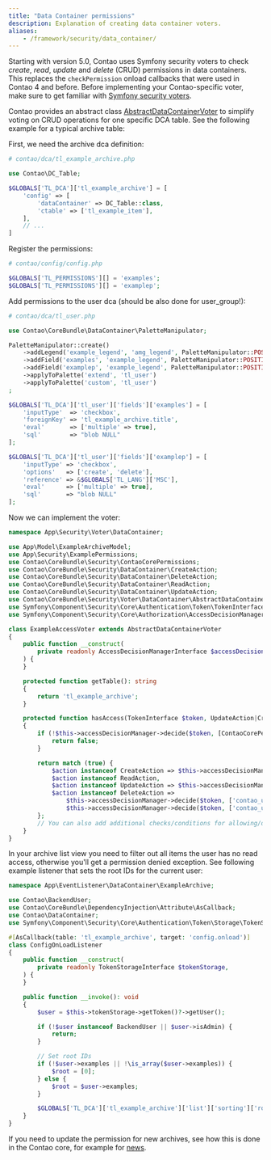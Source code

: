 ```yaml
---
title: "Data Container permissions"
description: Explanation of creating data container voters.
aliases:
    - /framework/security/data_container/
---
```


Starting with version 5.0, Contao uses Symfony security voters to check _create_, _read_, _update_ and _delete_ (CRUD) permissions in data containers. This replaces the `checkPermission` onload callbacks that were used in Contao 4 and before. Before implementing your Contao-specific voter, make sure to get familiar with [Symfony security voters](https://symfony.com/doc/current/security/voters.html).

Contao provides an abstract class [AbstractDataContainerVoter](https://github.com/contao/contao/blob/5.3/core-bundle/src/Security/Voter/DataContainer/AbstractDataContainerVoter.php) to simplify voting on CRUD operations for one specific DCA table. See the following example for a typical archive table:

First, we need the archive dca definition:
```php
# contao/dca/tl_example_archive.php

use Contao\DC_Table;

$GLOBALS['TL_DCA']['tl_example_archive'] = [
    'config' => [
        'dataContainer' => DC_Table::class,
        'ctable' => ['tl_example_item'],
    ],
    // ...
]
```

Register the permissions:
```php
# contao/config/config.php

$GLOBALS['TL_PERMISSIONS'][] = 'examples';
$GLOBALS['TL_PERMISSIONS'][] = 'examplep';
```

Add permissions to the user dca (should be also done for user_group!):
```php
# contao/dca/tl_user.php

use Contao\CoreBundle\DataContainer\PaletteManipulator;

PaletteManipulator::create()
    ->addLegend('example_legend', 'amg_legend', PaletteManipulator::POSITION_AFTER)
    ->addField('examples', 'example_legend', PaletteManipulator::POSITION_APPEND)
    ->addField('examplep', 'example_legend', PaletteManipulator::POSITION_APPEND)
    ->applyToPalette('extend', 'tl_user')
    ->applyToPalette('custom', 'tl_user')
;

$GLOBALS['TL_DCA']['tl_user']['fields']['examples'] = [
    'inputType'  => 'checkbox',
    'foreignKey' => 'tl_example_archive.title',
    'eval'       => ['multiple' => true],
    'sql'        => "blob NULL"
];

$GLOBALS['TL_DCA']['tl_user']['fields']['examplep'] = [
    'inputType' => 'checkbox',
    'options'   => ['create', 'delete'],
    'reference' => &$GLOBALS['TL_LANG']['MSC'],
    'eval'      => ['multiple' => true],
    'sql'       => "blob NULL"
];
```

Now we can implement the voter:
```php
namespace App\Security\Voter\DataContainer;

use App\Model\ExampleArchiveModel;
use App\Security\ExamplePermissions;
use Contao\CoreBundle\Security\ContaoCorePermissions;
use Contao\CoreBundle\Security\DataContainer\CreateAction;
use Contao\CoreBundle\Security\DataContainer\DeleteAction;
use Contao\CoreBundle\Security\DataContainer\ReadAction;
use Contao\CoreBundle\Security\DataContainer\UpdateAction;
use Contao\CoreBundle\Security\Voter\DataContainer\AbstractDataContainerVoter;
use Symfony\Component\Security\Core\Authentication\Token\TokenInterface;
use Symfony\Component\Security\Core\Authorization\AccessDecisionManagerInterface;

class ExampleAccessVoter extends AbstractDataContainerVoter
{
    public function __construct(
        private readonly AccessDecisionManagerInterface $accessDecisionManager
    ) {
    }

    protected function getTable(): string
    {
        return 'tl_example_archive';
    }

    protected function hasAccess(TokenInterface $token, UpdateAction|CreateAction|ReadAction|DeleteAction $action): bool
    {
        if (!$this->accessDecisionManager->decide($token, [ContaoCorePermissions::USER_CAN_ACCESS_MODULE], 'example')) {
            return false;
        }

        return match (true) {
            $action instanceof CreateAction => $this->accessDecisionManager->decide($token, ['contao_user.examplep.create']),
            $action instanceof ReadAction,
            $action instanceof UpdateAction => $this->accessDecisionManager->decide($token, ['contao_user.examples'], $action->getCurrentId()),
            $action instanceof DeleteAction => 
                $this->accessDecisionManager->decide($token, ['contao_user.examples'], $action->getCurrentId()) && 
                $this->accessDecisionManager->decide($token, ['contao_user.examplep.delete']),
        };
        // You can also add additional checks/conditions for allowing/disallowing actions here, if your code requires it.
    }
}
```

In your archive list view you need to filter out all items the user has no read access, otherwise you'll get a permission denied exception.
See following example listener that sets the root IDs for the current user:

```php
namespace App\EventListener\DataContainer\ExampleArchive;

use Contao\BackendUser;
use Contao\CoreBundle\DependencyInjection\Attribute\AsCallback;
use Contao\DataContainer;
use Symfony\Component\Security\Core\Authentication\Token\Storage\TokenStorageInterface;

#[AsCallback(table: 'tl_example_archive', target: 'config.onload')]
class ConfigOnLoadListener
{
    public function __construct(
        private readonly TokenStorageInterface $tokenStorage,
    ) {
    }

    public function __invoke(): void
    {
        $user = $this->tokenStorage->getToken()?->getUser();

        if (!$user instanceof BackendUser || $user->isAdmin) {
            return;
        }

        // Set root IDs
        if (!$user->examples || !\is_array($user->examples)) {
            $root = [0];
        } else {
            $root = $user->examples;
        }

        $GLOBALS['TL_DCA']['tl_example_archive']['list']['sorting']['root'] = $root;
    }
}
```

If you need to update the permission for new archives, 
see how this is done in the Contao core, for example for [news](https://github.com/contao/contao/blob/5.3/news-bundle/contao/dca/tl_news_archive.php#L172).